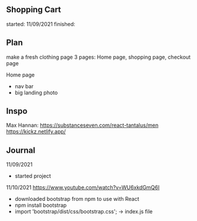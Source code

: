 ## Shopping Cart

started: 11/09/2021
finished:

## Plan
make a fresh clothing page 
3 pages: Home page, shopping page, checkout page

Home page
- nav bar
- big landing photo



## Inspo
Max Hannan: https://substanceseven.com/react-tantalus/men
https://kickz.netlify.app/

## Journal

11/09/2021
- started project

11/10/2021
https://www.youtube.com/watch?v=WU6xkdGmQ6I
- downloaded bootstrap from npm to use with React
- npm install bootstrap
- import 'bootstrap/dist/css/bootstrap.css'; -> index.js file
